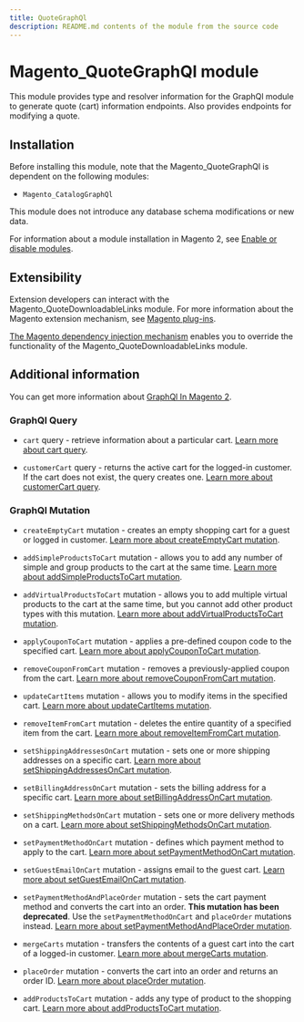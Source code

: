 ```yaml
---
title: QuoteGraphQl
description: README.md contents of the module from the source code
---
```


# Magento_QuoteGraphQl module

This module provides type and resolver information for the GraphQl module
to generate quote (cart) information endpoints. Also provides endpoints for modifying a quote.

## Installation

Before installing this module, note that the Magento_QuoteGraphQl is dependent on the following modules:
- `Magento_CatalogGraphQl`

This module does not introduce any database schema modifications or new data.

For information about a module installation in Magento 2, see [Enable or disable modules](https://devdocs.magento.com/guides/v2.4/install-gde/install/cli/install-cli-subcommands-enable.html).

## Extensibility

Extension developers can interact with the Magento_QuoteDownloadableLinks module. For more information about the Magento extension mechanism, see [Magento plug-ins](https://devdocs.magento.com/guides/v2.4/extension-dev-guide/plugins.html).

[The Magento dependency injection mechanism](https://devdocs.magento.com/guides/v2.4/extension-dev-guide/depend-inj.html) enables you to override the functionality of the Magento_QuoteDownloadableLinks module.

## Additional information

You can get more information about [GraphQl In Magento 2](https://devdocs.magento.com/guides/v2.4/graphql).

### GraphQl Query

- `cart` query - retrieve information about a particular cart.
[Learn more about cart query](https://devdocs.magento.com/guides/v2.4/graphql/queries/cart.html).
  
- `customerCart` query - returns the active cart for the logged-in customer. If the cart does not exist, the query creates one.
[Learn more about customerCart query](https://devdocs.magento.com/guides/v2.4/graphql/queries/customer-cart.html).

### GraphQl Mutation

- `createEmptyCart` mutation - creates an empty shopping cart for a guest or logged in customer.
[Learn more about createEmptyCart mutation](https://devdocs.magento.com/guides/v2.4/graphql/mutations/create-empty-cart.html).

- `addSimpleProductsToCart` mutation - allows you to add any number of simple and group products to the cart at the same time.
  [Learn more about addSimpleProductsToCart mutation](https://devdocs.magento.com/guides/v2.4/graphql/mutations/add-simple-products.html).

- `addVirtualProductsToCart` mutation - allows you to add multiple virtual products to the cart at the same time, but you cannot add other product types with this mutation.
  [Learn more about addVirtualProductsToCart mutation](https://devdocs.magento.com/guides/v2.4/graphql/mutations/add-virtual-products.html).

- `applyCouponToCart` mutation - applies a pre-defined coupon code to the specified cart.
  [Learn more about applyCouponToCart mutation](https://devdocs.magento.com/guides/v2.4/graphql/mutations/apply-coupon.html).

- `removeCouponFromCart` mutation - removes a previously-applied coupon from the cart.
  [Learn more about removeCouponFromCart mutation](https://devdocs.magento.com/guides/v2.4/graphql/mutations/remove-coupon.html).

- `updateCartItems` mutation - allows you to modify items in the specified cart.
  [Learn more about updateCartItems mutation](https://devdocs.magento.com/guides/v2.4/graphql/mutations/update-cart-items.html).

- `removeItemFromCart` mutation - deletes the entire quantity of a specified item from the cart.
  [Learn more about removeItemFromCart mutation](https://devdocs.magento.com/guides/v2.4/graphql/mutations/remove-item.html).

- `setShippingAddressesOnCart` mutation - sets one or more shipping addresses on a specific cart.
  [Learn more about setShippingAddressesOnCart mutation](https://devdocs.magento.com/guides/v2.4/graphql/mutations/set-shipping-address.html).

- `setBillingAddressOnCart` mutation - sets the billing address for a specific cart.
  [Learn more about setBillingAddressOnCart mutation](https://devdocs.magento.com/guides/v2.4/graphql/mutations/set-billing-address.html).

- `setShippingMethodsOnCart` mutation - sets one or more delivery methods on a cart.
  [Learn more about setShippingMethodsOnCart mutation](https://devdocs.magento.com/guides/v2.4/graphql/mutations/set-shipping-method.html).

- `setPaymentMethodOnCart` mutation - defines which payment method to apply to the cart.
  [Learn more about setPaymentMethodOnCart mutation](https://devdocs.magento.com/guides/v2.4/graphql/mutations/set-payment-method.html).

- `setGuestEmailOnCart` mutation - assigns email to the guest cart.
  [Learn more about setGuestEmailOnCart mutation](https://devdocs.magento.com/guides/v2.4/graphql/mutations/set-guest-email.html).

- `setPaymentMethodAndPlaceOrder` mutation - sets the cart payment method and converts the cart into an order. **This mutation has been deprecated**. Use the `setPaymentMethodOnCart` and `placeOrder` mutations instead.
  [Learn more about setPaymentMethodAndPlaceOrder mutation](https://devdocs.magento.com/guides/v2.4/graphql/mutations/set-payment-place-order.html).

- `mergeCarts` mutation - transfers the contents of a guest cart into the cart of a logged-in customer.
  [Learn more about mergeCarts mutation](https://devdocs.magento.com/guides/v2.4/graphql/mutations/merge-carts.html).

- `placeOrder` mutation - converts the cart into an order and returns an order ID.
  [Learn more about placeOrder mutation](https://devdocs.magento.com/guides/v2.4/graphql/mutations/place-order.html).

- `addProductsToCart` mutation - adds any type of product to the shopping cart.
  [Learn more about addProductsToCart mutation](https://devdocs.magento.com/guides/v2.4/graphql/mutations/add-products-to-cart.html).
  
